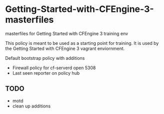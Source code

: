 Getting-Started-with-CFEngine-3-masterfiles
===========================================

masterfiles for Getting Started with CFEngine 3 training env

This policy is meant to be used as a starting point for training.
It is used by the Getting Started with CFEngine 3 vagrant enviornment.

Default bootstrap policy with additions

* Firewall policy for cf-serverd open 5308
* Last seen reporter on policy hub

TODO
----

* motd
* clean up additions

